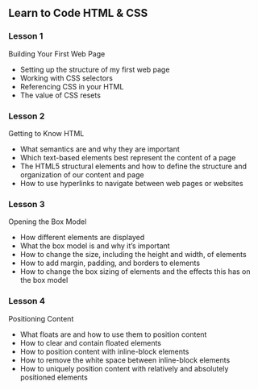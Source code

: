 ## Learn to Code HTML & CSS

### Lesson 1

Building Your First Web Page

- Setting up the structure of my first web page
- Working with CSS selectors
- Referencing CSS in your HTML
- The value of CSS resets

### Lesson 2

Getting to Know HTML

- What semantics are and why they are important
- Which text-based elements best represent the content of a page
- The HTML5 structural elements and how to define the structure and organization of our content and page
- How to use hyperlinks to navigate between web pages or websites

### Lesson 3

Opening the Box Model

- How different elements are displayed
- What the box model is and why it’s important
- How to change the size, including the height and width, of elements
- How to add margin, padding, and borders to elements
- How to change the box sizing of elements and the effects this has on the box model

### Lesson 4

Positioning Content

- What floats are and how to use them to position content
- How to clear and contain floated elements
- How to position content with inline-block elements
- How to remove the white space between inline-block elements
- How to uniquely position content with relatively and absolutely positioned elements
